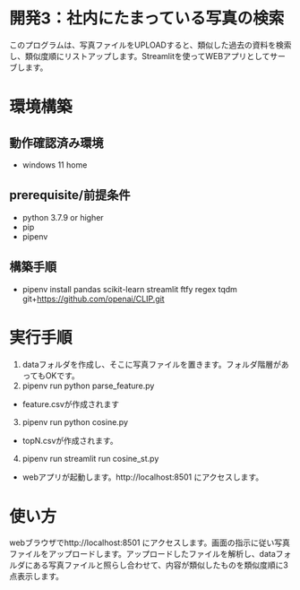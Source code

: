 # 開発3：社内にたまっている写真の検索
このプログラムは、写真ファイルをUPLOADすると、類似した過去の資料を検索し、類似度順にリストアップします。Streamlitを使ってWEBアプリとしてサーブします。

# 環境構築
## 動作確認済み環境
- windows 11 home
## prerequisite/前提条件
- python 3.7.9 or higher
- pip
- pipenv
## 構築手順
- pipenv install pandas scikit-learn streamlit ftfy regex tqdm git+https://github.com/openai/CLIP.git

# 実行手順
1. dataフォルダを作成し、そこに写真ファイルを置きます。フォルダ階層があってもOKです。
2. pipenv run python parse_feature.py
  - feature.csvが作成されます
3. pipenv run python cosine.py
  - topN.csvが作成されます。
4. pipenv run streamlit run cosine_st.py
  - webアプリが起動します。http://localhost:8501 にアクセスします。

# 使い方
webブラウザでhttp://localhost:8501 にアクセスします。画面の指示に従い写真ファイルをアップロードします。アップロードしたファイルを解析し、dataフォルダにある写真ファイルと照らし合わせて、内容が類似したものを類似度順に3点表示します。
